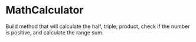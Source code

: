 # MathCalculator
Build method that will calculate the half, triple, product, check if the number is positive, and calculate the range sum.
